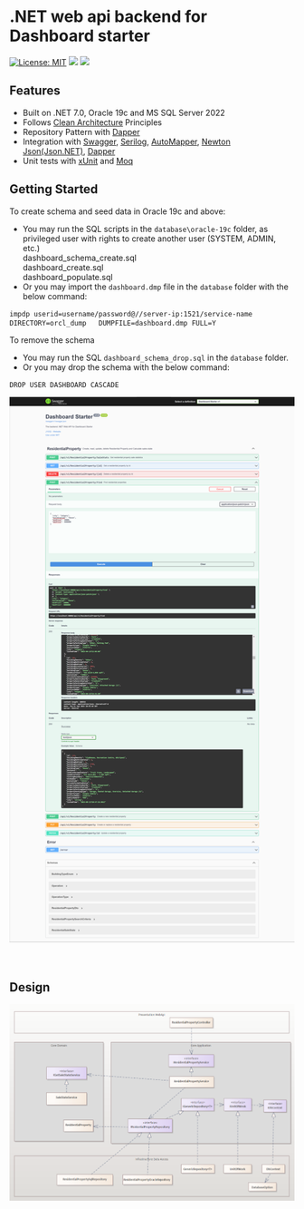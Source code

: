 # .NET web api backend for Dashboard starter

[![License: MIT](https://img.shields.io/badge/License-MIT-yellow.svg)](https://opensource.org/licenses/MIT)
<a href="https://github.com/j1032w/dashboard-starter" target="_blank"><img src="https://visitor-badge.laobi.icu/badge?page_id=j1032w/das-webapi-.NET"></a>
[![](https://www.paypalobjects.com/en_US/i/btn/btn_donate_SM.gif)](https://www.paypal.com/donate/?hosted_button_id=29ZE3URD5V9Q8)

## Features

- Built on .NET 7.0, Oracle 19c and MS SQL Server 2022
- Follows [Clean Architecture](https://blog.cleancoder.com/uncle-bob/2012/08/13/the-clean-architecture.html) Principles
- Repository Pattern with [Dapper](https://github.com/DapperLib/Dapper) 
- Integration with [Swagger](https://github.com/domaindrivendev/Swashbuckle.AspNetCore), [Serilog](https://serilog.net/), [AutoMapper](https://automapper.org/), [Newton Json(Json.NET)](https://www.newtonsoft.com/json), [Dapper](https://dapperlib.github.io/Dapper/)
- Unit tests with [xUnit](https://xunit.net/) and [Moq](https://github.com/moq/moq)

## Getting Started
To create schema and seed data in Oracle 19c and above:
- You may run the SQL scripts in the `database\oracle-19c` folder, as privileged user with rights to create another user (SYSTEM, ADMIN, etc.) \
  dashboard_schema_create.sql \
  dashboard_create.sql \
  dashboard_populate.sql
- Or you may import the `dashboard.dmp` file in the `database` folder with the below command:
``` 
impdp userid=username/password@//server-ip:1521/service-name DIRECTORY=orcl_dump   DUMPFILE=dashboard.dmp FULL=Y
```
To remove the schema
- You may run the SQL `dashboard_schema_drop.sql` in the `database` folder.
- Or you may drop the schema with the below command:
```
DROP USER DASHBOARD CASCADE
```

![Demo](documentations/screen-residential-property-api.png)
<br/>  
<br/>


## Design
![Demo](documentations/design-uml.png)




